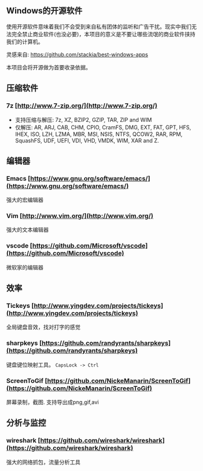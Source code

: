 ## Windows的开源软件

使用开源软件意味着我们不会受到来自私有团体的监听和广告干扰。现实中我们无法完全禁止商业软件(也没必要)，本项目的意义是不要让哪些流氓的商业软件挟持我们的计算机。

灵感来自: https://github.com/stackia/best-windows-apps

本项目会将开源做为首要收录依据。

## 压缩软件

### 7z [http://www.7-zip.org/](http://www.7-zip.org/)

* 支持压缩与解压: 7z, XZ, BZIP2, GZIP, TAR, ZIP and WIM
* 仅解压: AR, ARJ, CAB, CHM, CPIO, CramFS, DMG, EXT, FAT, GPT, HFS, IHEX, ISO, LZH, LZMA, MBR, MSI, NSIS, NTFS, QCOW2, RAR, RPM, SquashFS, UDF, UEFI, VDI, VHD, VMDK, WIM, XAR and Z.

## 编辑器

### Emacs [https://www.gnu.org/software/emacs/](https://www.gnu.org/software/emacs/)

强大的宏编辑器

### Vim [http://www.vim.org/](http://www.vim.org/)

强大的文本编辑器

### vscode [https://github.com/Microsoft/vscode](https://github.com/Microsoft/vscode)

微软家的编辑器


## 效率

### Tickeys [http://www.yingdev.com/projects/tickeys](http://www.yingdev.com/projects/tickeys)

全局键盘音效，找对打字的感觉

### sharpkeys [https://github.com/randyrants/sharpkeys](https://github.com/randyrants/sharpkeys)

键盘键位映射工具。 `CapsLock -> Ctrl`

### ScreenToGif [https://github.com/NickeManarin/ScreenToGif](https://github.com/NickeManarin/ScreenToGif)

屏幕录制，截图. 支持导出成png,gif,avi

## 分析与监控

### wireshark [https://github.com/wireshark/wireshark](https://github.com/wireshark/wireshark)

强大的网络抓包，流量分析工具

